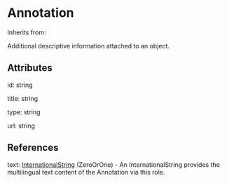 
# Annotation

Inherits from: [](..//.md)



Additional descriptive information attached to an object.

## Attributes

id: string

title: string

type: string

url: string



## References

text: [InternationalString](InternationalString.md) (ZeroOrOne) - An InternationalString provides the multilingual text content of the Annotation via this role.




